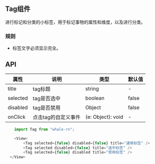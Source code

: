 ## Tag组件
进行标记和分类的小标签，用于标记事物的属性和维度，以及进行分类。

### 规则
- 标签文字必须显示完全。

## API
属性 | 说明 | 类型 | 默认值
----|-----|------|------
| title   | tag标题 | string | - |
| selected | tag是否选中 | boolean | false |
| disabled | tag是否禁用 | Object | false |
| onClick  | 点击tag的自定义事件 | (e: Object): void | - |

```js
    import Tag from "whale-rn";

    <View>
        <Tag selected={false} disabled={false} title="通用标签" />
        <Tag selected disabled={false} title="选中标签" />
        <Tag selected={false} disabled title="禁用标签" />
  </View>
```
